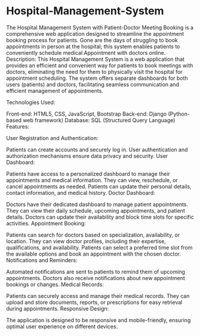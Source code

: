 # Hospital-Management-System
The Hospital Management System with Patient-Doctor Meeting Booking is a comprehensive web application designed to streamline the appointment booking process for patients. Gone are the days of struggling to book appointments in person at the hospital; this system enables patients to conveniently schedule medical Appointment with doctors online.
Description:
This Hospital Management System is a web application that provides an efficient and convenient way for patients to book meetings with doctors, eliminating the need for them to physically visit the hospital for appointment scheduling. The system offers separate dashboards for both users (patients) and doctors, facilitating seamless communication and efficient management of appointments.

Technologies Used:

Front-end: HTML5, CSS, JavaScript, Bootstrap
Back-end: Django (Python-based web framework)
Database: SQL (Structured Query Language)
Features:

User Registration and Authentication:

Patients can create accounts and securely log in.
User authentication and authorization mechanisms ensure data privacy and security.
User Dashboard:

Patients have access to a personalized dashboard to manage their appointments and medical information.
They can view, reschedule, or cancel appointments as needed.
Patients can update their personal details, contact information, and medical history.
Doctor Dashboard:

Doctors have their dedicated dashboard to manage patient appointments.
They can view their daily schedule, upcoming appointments, and patient details.
Doctors can update their availability and block time slots for specific activities.
Appointment Booking:

Patients can search for doctors based on specialization, availability, or location.
They can view doctor profiles, including their expertise, qualifications, and availability.
Patients can select a preferred time slot from the available options and book an appointment with the chosen doctor.
Notifications and Reminders:

Automated notifications are sent to patients to remind them of upcoming appointments.
Doctors also receive notifications about new appointment bookings or changes.
Medical Records:

Patients can securely access and manage their medical records.
They can upload and store documents, reports, or prescriptions for easy retrieval during appointments.
Responsive Design:

The application is designed to be responsive and mobile-friendly, ensuring optimal user experience on different devices.
